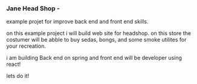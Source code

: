 ### Jane Head Shop -

example projet for improve back end and front end skills.

on this example project i will build web site for headshop. on this store the costumer will be abble to buy sedas, bongs, and some smoke utilites for your recreation.



i am building Back end on spring and front end will be developer using react! 

lets do it!

